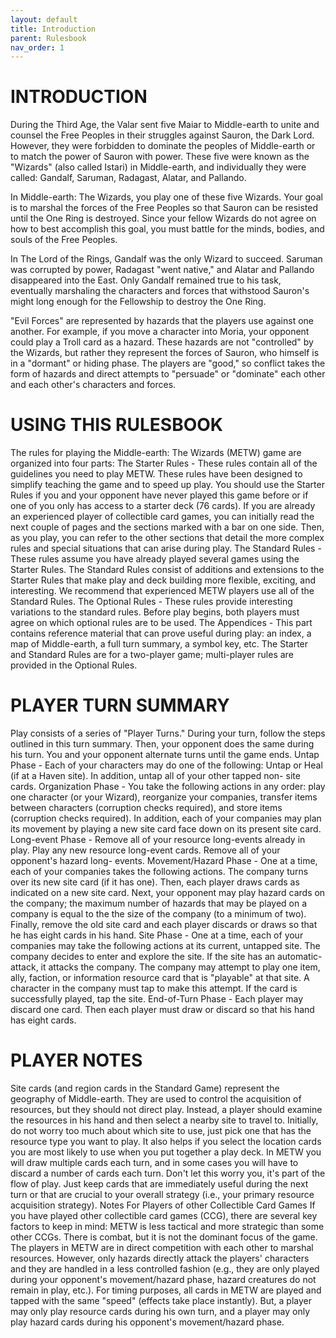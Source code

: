 ```yaml
---
layout: default
title: Introduction
parent: Rulesbook
nav_order: 1
---
```


# INTRODUCTION

 During  the Third Age, the Valar sent five Maiar to Middle-earth to  unite  and counsel  the  Free  Peoples in their struggles against Sauron,  the  Dark  Lord.
However, they were forbidden to dominate the peoples of Middle-earth or to match the  power  of  Sauron with power. These five were known as the "Wizards"  (also
called  Istari)  in  Middle-earth, and individually they were  called:  Gandalf, Saruman, Radagast, Alatar, and Pallando.

 In  Middle-earth: The Wizards, you play one of these five Wizards. Your goal is to  marshal the forces of the Free Peoples so that Sauron can be resisted  until the One Ring is destroyed. Since your fellow Wizards do not agree on how to best accomplish  this goal, you must battle for the minds, bodies, and souls  of  the Free Peoples.

 In  The Lord of the Rings, Gandalf was the only Wizard to succeed. Saruman  was corrupted  by power, Radagast "went native," and Alatar and Pallando disappeared into the East. Only Gandalf remained true to his task, eventually marshaling the characters  and  forces  that  withstood Sauron's  might  long  enough  for  the Fellowship to destroy the One Ring.

 "Evil  Forces"  are  represented by hazards that the players  use  against  one another.  For  example, if you move a character into Moria, your opponent  could play  a  Troll  card  as  a hazard. These hazards are not  "controlled"  by  the Wizards,  but rather they represent the forces of Sauron, who himself  is  in  a "dormant" or hiding phase. The players are "good," so conflict takes the form of hazards  and  direct attempts to "persuade" or "dominate" each  other  and  each other's characters and forces.

# USING THIS RULESBOOK
 The  rules  for playing the Middle-earth: The Wizards (METW) game are organized
into four parts:
The  Starter Rules - These rules contain all of the guidelines you need to  play
 METW.  These  rules have been designed to simplify teaching  the  game  and  to
 speed  up play. You should use the Starter Rules if you and your opponent  have
 never  played  this game before or if one of you only has access to  a  starter
 deck (76 cards).
  If  you  are already an experienced player of collectible card games, you  can
 initially read the next couple of pages and the sections marked with a  bar  on
 one  side.  Then, as you play, you can refer to the other sections that  detail
 the more complex rules and special situations that can arise during play.
The  Standard  Rules - These rules assume you have already played several  games
 using  the  Starter  Rules.  The  Standard  Rules  consist  of  additions   and
 extensions  to  the  Starter  Rules  that make  play  and  deck  building  more
 flexible,  exciting,  and  interesting.  We  recommend  that  experienced  METW
 players use all of the Standard Rules.
The  Optional Rules - These rules provide interesting variations to the standard
 rules. Before play begins, both players must agree on which optional rules  are
 to be used.
The  Appendices  - This part contains reference material that can  prove  useful
 during  play:  an index, a map of Middle-earth, a full turn summary,  a  symbol
 key, etc.
 The  Starter  and Standard Rules are for a two-player game; multi-player  rules
are provided in the Optional Rules.

# PLAYER TURN SUMMARY
 Play  consists  of  a series of "Player Turns." During your  turn,  follow  the
steps  outlined in this turn summary. Then, your opponent does the  same  during
his turn. You and your opponent alternate turns until the game ends.
Untap  Phase  - Each of your characters may do one of the following:  Untap   or
 Heal  (if  at  a Haven site). In addition, untap all of your other tapped  non-
 site cards.
Organization  Phase  -  You take the following actions in any  order:  play  one
 character  (or your Wizard), reorganize your companies, transfer items  between
 characters  (corruption  checks required), and store items  (corruption  checks
 required).  In  addition,  each of your companies  may  plan  its  movement  by
 playing a new site card face down on its present site card.
Long-event Phase - Remove all of your resource long-events already in play. Play
 any  new resource long-event cards. Remove all of your opponent's hazard  long-
 events.
Movement/Hazard  Phase  -  One  at a time, each  of  your  companies  takes  the
 following  actions. The company turns over its new site card (if it  has  one).
 Then,  each  player  draws cards as indicated on a new site  card.  Next,  your
 opponent  may play hazard cards on the company; the maximum number  of  hazards
 that  may be played on a company is equal to the the size of the company (to  a
 minimum of two). Finally, remove the old site card and each player discards  or
 draws so that he has eight cards in his hand.
Site  Phase  -  One  at  a time, each of your companies may take  the  following
 actions  at  its  current,  untapped site. The company  decides  to  enter  and
 explore  the site. If the site has an automatic-attack, it attacks the company.
 The  company  may  attempt  to  play one item, ally,  faction,  or  information
 resource card that is "playable" at that site. A character in the company  must
 tap to make this attempt. If the card is successfully played, tap the site.
End-of-Turn Phase - Each player may discard one card. Then each player must draw
 or discard so that his hand has eight cards.
 
# PLAYER NOTES
 Site  cards (and region cards in the Standard Game) represent the geography  of
 Middle-earth. They are used to control the acquisition of resources,  but  they
 should  not direct play. Instead, a player should examine the resources in  his
 hand  and  then select a nearby site to travel to. Initially, do not worry  too
 much  about  which  site to use, just pick one that has the resource  type  you
 want  to  play.  It also helps if you select the location cards  you  are  most
 likely to use when you put together a play deck.
 In  METW  you  will draw multiple cards each turn, and in some cases  you  will
 have  to  discard a number of cards each turn. Don't let this worry  you,  it's
 part  of  the flow of play. Just keep cards that are immediately useful  during
 the  next turn or that are crucial to your overall strategy (i.e., your primary
 resource acquisition strategy).
Notes For Players of other Collectible Card Games
 If  you  have played other collectible card games (CCG), there are several  key
factors to keep in mind:
 METW  is  less  tactical  and more strategic than some  other  CCGs.  There  is
 combat, but it is not the dominant focus of the game.
 The  players  in  METW  are in direct competition with each  other  to  marshal
 resources.  However, only hazards directly attack the players'  characters  and
 they  are  handled  in a less controlled fashion (e.g., they  are  only  played
 during  your opponent's movement/hazard phase, hazard creatures do  not  remain
 in play, etc.).
 For  timing  purposes, all cards in METW are played and tapped  with  the  same
 "speed"  (effects take place instantly). But, a player may only  play  resource
 cards  during his own turn, and a player may only play hazard cards during  his
 opponent's movement/hazard phase.
